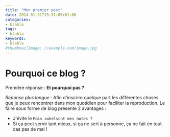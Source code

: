 ```yaml
---
title: "Mon premier post"
date: 2024-01-31T15:37:05+01:00
categories:
- blabla
tags:
- blabla
keywords:
- blabla
#thumbnailImage: //example.com/image.jpg
---
```

# Pourquoi ce blog ? 

Première réponse : **Et pourquoi pas ?** 

*Réponse plus longue* : Afin d'inscrire quelque part les différentes choses que je peux rencontrer dans mon quotidien pour faciliter la reproduction. Le faire sous forme de blog présente 2 avantages : 
- J'évite le `Mais oukelsont mes notes ?`
- Si ça peut servir tant mieux, si ça ne sert à personne, ça ne fait en tout cas pas de mal ! 


<!--more-->
